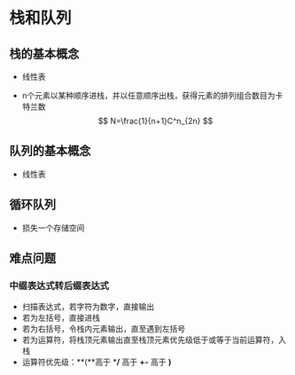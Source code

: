 # 栈和队列

## 栈的基本概念

* 线性表

* n个元素以某种顺序进栈，并以任意顺序出栈，获得元素的排列组合数目为卡特兰数
  $$
  N=\frac{1}{n+1}C^n_{2n}
  $$

## 队列的基本概念

* 线性表

## 循环队列

* 损失一个存储空间

## 难点问题

### 中缀表达式转后缀表达式

* 扫描表达式，若字符为数字，直接输出
* 若为左括号，直接进栈
* 若为右括号，令栈内元素输出，直至遇到左括号
* 若为运算符，将栈顶元素输出直至栈顶元素优先级低于或等于当前运算符，入栈
* 运算符优先级：**(**高于 ***/** 高于 **+-** 高于 **)**

